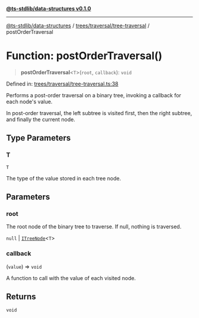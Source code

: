 [**@ts-stdlib/data-structures v0.1.0**](../../../../README.md)

***

[@ts-stdlib/data-structures](../../../../README.md) / [trees/traversal/tree-traversal](../README.md) / postOrderTraversal

# Function: postOrderTraversal()

> **postOrderTraversal**\<`T`\>(`root`, `callback`): `void`

Defined in: [trees/traversal/tree-traversal.ts:38](https://github.com/gabaudette/ts-stdlib/blob/5164f234b9a04fc1f1f671b028e4805f98b56ab3/packages/data-structures/src/trees/traversal/tree-traversal.ts#L38)

Performs a post-order traversal on a binary tree, invoking a callback for each node's value.

In post-order traversal, the left subtree is visited first, then the right subtree,
and finally the current node.

## Type Parameters

### T

`T`

The type of the value stored in each tree node.

## Parameters

### root

The root node of the binary tree to traverse. If null, nothing is traversed.

`null` | [`ITreeNode`](../../../tree-node/interfaces/ITreeNode.md)\<`T`\>

### callback

(`value`) => `void`

A function to call with the value of each visited node.

## Returns

`void`

